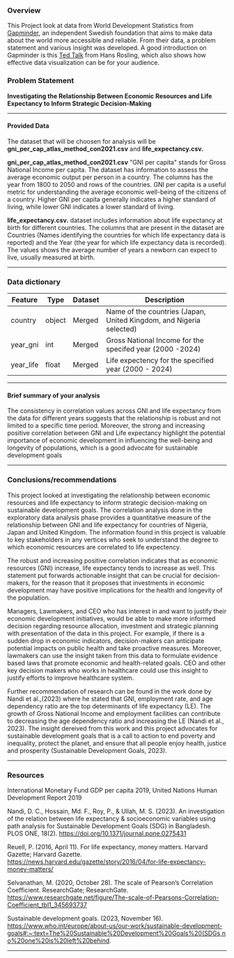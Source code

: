 ### Overview

This Project look at data from World Development Statistics from [Gapminder](https://www.gapminder.org/about/), an independent Swedish foundation that aims to make data about the world more accessible and reliable. From their data, a problem statement and various insight was developed. A good introduction on Gapminder is this [Ted Talk](https://www.ted.com/talks/hans_rosling_the_best_stats_you_ve_ever_seen) from Hans Rosling, which also shows how effective data visualization can be for your audience.


### Problem Statement


**Investigating the Relationship Between Economic Resources and Life Expectancy to Inform Strategic Decision-Making**

---


#### Provided Data

The dataset that will be choosen for analysis will be **gni_per_cap_atlas_method_con2021.csv** and **life_expectancy.csv.**

**gni_per_cap_atlas_method_con2021.csv** "GNI per capita" stands for Gross National Income per capita. The dataset has information to assess the average economic output per person in a country. The columns has the year from 1800 to 2050 and rows of the countries. GNI per capita is a useful metric for understanding the average economic well-being of the citizens of a country. Higher GNI per capita generally indicates a higher standard of living, while lower GNI indicates a lower standard of living.

**life_expectancy.csv.** dataset includes information about life expectancy at birth for different countries. The columns that are present in the dataset are Countries (Names identifying the countries for which life expectancy data is reported) and the Year (the year for which life expectancy data is recorded). The values shows the average number of years a newborn can expect to live, usually measured at birth.

---

### Data dictionary

|Feature|Type|Dataset|Description|
|---|---|---|---|
|country|object|Merged| Name of the countries (Japan, United Kingdom, and Nigeria selected)
|year_gni|int|Merged|Gross National Income for the specifed year (2000 -2024)
|year_life|float|Merged|Life expectency for the specified year (2000 - 2024)

---

#### Brief summary of your analysis

The consistency in correlation values across GNI and life expectancy from the data for different years suggests that the relationship is robust and not limited to a specific time period. Moreover, the strong and increasing positive correlation between GNI and Life expectancy highlight the potential importance of economic development in influencing the well-being and longevity of populations, which is a good advocate for sustainable development goals 


---

### Conclusions/recommendations

This project looked at investigating the relationship between economic resources and life expectancy to inform strategic decision-making on sustainable development goals. The correlation analysis done in the exploratory data analysis phase provides a quantitative measure of the relationship between GNI and life expectancy for countries of Nigeria, Japan and United Kingdom. The information found in this project is valuable to key stakeholders in any vertices who seek to understand the degree to which economic resources are correlated to life expectency.

The robust and increasing positive correlation indicates that as economic resources (GNI) increase, life expectancy tends to increase as well. This statement put forwards actionable insight that can be crucial for decision-makers, for the reason that it proposes that investments in economic development may have positive implications for the health and longevity of the population. 

Managers, Lawmakers, and CEO who has interest in and want to justify their economic development initiatives, would be able to make more informed decision regarding resource allocation, investment and strategic planning with presentation of the data in this project. For example, if there is a sudden drop in economic indicators, decision-makers can anticipate potential impacts on public health and take proactive measures. Moreover, lawmakers can use the insight taken from this data to formulate evidence based laws that promote economic and health-related goals. CEO and other key decision makers who works in healthcare could use this insight to justify efforts to improve healthcare system. 

Further recommendation of research can be found in the work done by Nandi et al.,(2023) where he stated that GNI, employment rate, and age dependency ratio are the top determinants of life expectancy (LE). The growth of Gross National Income and employment facilities can contribute to decreasing the age dependency ratio and increasing the LE (Nandi et al., 2023). The insight dereived from this work and this project advocates for sustainable development goals that is a call to action to end poverty and inequality, protect the planet, and ensure that all people enjoy health, justice and prosperity (Sustainable Development Goals, 2023).



---

### Resources

International Monetary Fund GDP per capita 2019, United Nations Human Development Report 2019

Nandi, D. C., Hossain, Md. F., Roy, P., &amp; Ullah, M. S. (2023). An investigation of the relation between life expectancy &amp; socioeconomic variables using path analysis for Sustainable Development Goals (SDG) in Bangladesh. PLOS ONE, 18(2). https://doi.org/10.1371/journal.pone.0275431 

Reuell, P. (2016, April 11). For life expectancy, money matters. Harvard Gazette; Harvard Gazette. https://news.harvard.edu/gazette/story/2016/04/for-life-expectancy-money-matters/

Selvanathan, M. (2020, October 28). The scale of Pearson’s Correlation Coefficient. ResearchGate; ResearchGate. https://www.researchgate.net/figure/The-scale-of-Pearsons-Correlation-Coefficient_tbl1_345693737

Sustainable development goals. (2023, November 16). https://www.who.int/europe/about-us/our-work/sustainable-development-goals#:~:text=The%20Sustainable%20Development%20Goals%20(SDGs,no%20one%20is%20left%20behind.

---

